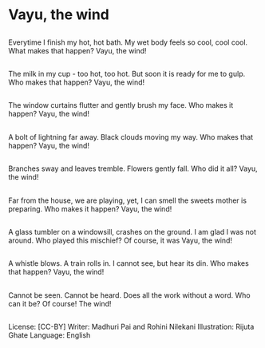# Vayu, the wind

##
Everytime I finish my hot, hot
bath.
My wet body feels so cool, cool
cool.
What makes that happen?
Vayu, the wind!

##
The milk in my cup - too hot,
too hot.
But soon it is ready for me to
gulp.
Who makes that happen?
Vayu, the wind!

##
The window curtains flutter and
gently brush my face.
Who makes it happen?
Vayu, the wind!

##
A bolt of lightning far away.
Black clouds moving my way.
Who makes that happen?
Vayu, the wind!

##
Branches sway and leaves
tremble.
Flowers gently fall.
Who did it all?
Vayu, the wind!

##
Far from the house, we are
playing, yet, I can smell the
sweets mother is preparing.
Who makes it happen?
Vayu, the wind!

##
A glass tumbler on a windowsill,
crashes on the ground.
I am glad I was not around.
Who played this mischief?
Of course, it was Vayu, the
wind!

##
A whistle blows. A train rolls in.
I cannot see, but hear its din.
Who makes that happen?
Vayu, the wind!

##
Cannot be seen.
Cannot be heard.
Does all the work without a
word.
Who can it be?
Of course!
The wind!

##

##
License: [CC-BY]
Writer: Madhuri Pai and Rohini Nilekani
Illustration: Rijuta Ghate
Language: English
